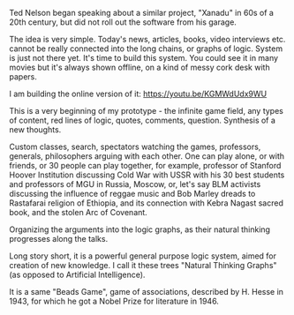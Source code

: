 Ted Nelson began speaking about a similar project, "Xanadu" in 60s of a 20th century, but did not roll out the software from his garage. 

The idea is very simple. Today's news, articles, books, video interviews etc. cannot be really connected into the long chains, or graphs of logic. System is just not there yet. It's time to build this system. You could see it in many movies but it's always shown offline, on a kind of messy cork desk with papers. 
 
I am building the online version of it: https://youtu.be/KGMWdUdx9WU 

This is a very beginning of my prototype - the infinite game field, any types of content, red lines of logic, quotes, comments, question. Synthesis of a new thoughts. 

Custom classes, search, spectators watching the games, professors, generals, philosophers arguing with each other. One can play alone, or with friends, or 30 people can play together, for example, professor of Stanford Hoover Institution discussing Cold War with USSR with his 30 best students and professors of MGU in Russia, Moscow, or, let's say BLM activists discussing the influence of reggae music and Bob Marley dreads to Rastafarai religion of Ethiopia, and its connection with Kebra Nagast sacred book, and the stolen Arc of Covenant. 

Organizing the arguments into the logic graphs, as their natural thinking progresses along the talks. 
 
Long story short, it is a powerful general purpose logic system, aimed for creation of new knowledge. I call it these trees "Natural Thinking Graphs" (as opposed to Artificial Intelligence). 

It is a same "Beads Game", game of associations, described by H. Hesse in 1943, for which he got a Nobel Prize for literature in 1946.